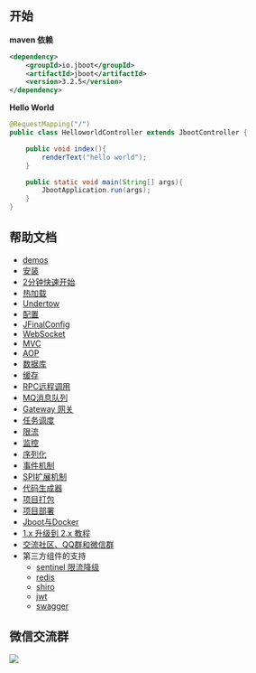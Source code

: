 

## 开始

**maven 依赖**

```xml
<dependency>
    <groupId>io.jboot</groupId>
    <artifactId>jboot</artifactId>
    <version>3.2.5</version>
</dependency>
```

**Hello World**

```java
@RequestMapping("/")
public class HelloworldController extends JbootController {

    public void index(){
        renderText("hello world");
    }

    public static void main(String[] args){
        JbootApplication.run(args);
    }
}
```


## 帮助文档

- [demos](./src/test/java/io/jboot/test)
- [安装](./doc/docs/install.md)
- [2分钟快速开始](./doc/docs/quickstart.md)
- [热加载](./doc/docs/hotload.md)
- [Undertow](./doc/docs/undertow.md)
- [配置](./doc/docs/config.md)
- [JFinalConfig](./doc/docs/jfinalConfig.md)
- [WebSocket](./doc/docs/websocket.md)
- [MVC](./doc/docs/mvc.md)
- [AOP](./doc/docs/aop.md)
- [数据库](./doc/docs/db.md)
- [缓存](./doc/docs/cache.md)
- [RPC远程调用](./doc/docs/rpc.md)
- [MQ消息队列](./doc/docs/mq.md)
- [Gateway 网关](./doc/docs/gateway.md)
- [任务调度](./doc/docs/schedule.md)
- [限流](./doc/docs/limit.md)
- [监控](./doc/docs/metrics.md)
- [序列化](./doc/docs/serialize.md)
- [事件机制](./doc/docs/event.md)
- [SPI扩展机制](./doc/docs/spi.md)
- [代码生成器](./doc/docs/codegen.md)
- [项目打包](./doc/docs/build.md)
- [项目部署](./doc/docs/deploy.md)
- [Jboot与Docker](./doc/docs/docker.md)
- [1.x 升级到 2.x 教程](./doc/docs/upgrade.md)
- [交流社区、QQ群和微信群](./doc/docs/communication.md)
- 第三方组件的支持
  - [sentinel 限流降级](./doc/docs/sentinel.md) 
  - [redis](./doc/docs/redis.md)
  - [shiro](./doc/docs/shiro.md)
  - [jwt](./doc/docs/jwt.md)
  - [swagger](./doc/docs/swagger.md)


## 微信交流群

![](./doc/docs/imgs/jboot-wechat-group.png)

